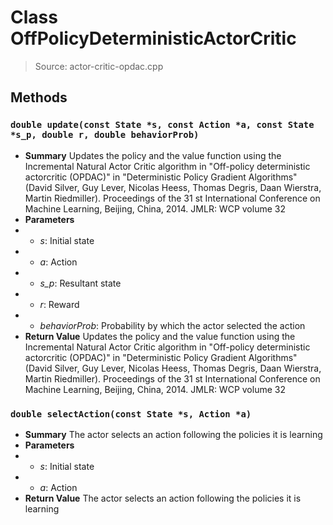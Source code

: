 # Class OffPolicyDeterministicActorCritic
> Source: actor-critic-opdac.cpp
## Methods
### ``double update(const State *s, const Action *a, const State *s_p, double r, double behaviorProb)``
* **Summary**
  Updates the policy and the value function using the Incremental Natural Actor Critic algorithm in "Off-policy deterministic actorcritic (OPDAC)" in "Deterministic Policy Gradient Algorithms" (David Silver, Guy Lever, Nicolas Heess, Thomas Degris, Daan Wierstra, Martin Riedmiller). Proceedings of the 31 st International Conference on Machine Learning, Beijing, China, 2014. JMLR: WCP volume 32
* **Parameters**
* * _s_: Initial state
* * _a_: Action
* * _s_p_: Resultant state
* * _r_: Reward
* * _behaviorProb_: Probability by which the actor selected the action
* **Return Value**
  Updates the policy and the value function using the Incremental Natural Actor Critic algorithm in "Off-policy deterministic actorcritic (OPDAC)" in "Deterministic Policy Gradient Algorithms" (David Silver, Guy Lever, Nicolas Heess, Thomas Degris, Daan Wierstra, Martin Riedmiller). Proceedings of the 31 st International Conference on Machine Learning, Beijing, China, 2014. JMLR: WCP volume 32
### ``double selectAction(const State *s, Action *a)``
* **Summary**
  The actor selects an action following the policies it is learning
* **Parameters**
* * _s_: Initial state
* * _a_: Action
* **Return Value**
  The actor selects an action following the policies it is learning
